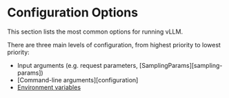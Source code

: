 # Configuration Options

This section lists the most common options for running vLLM.

There are three main levels of configuration, from highest priority to lowest priority:

- Input arguments (e.g. request parameters, [SamplingParams][sampling-params])
- [Command-line arguments][configuration]
- [Environment variables](./env_vars.md)
